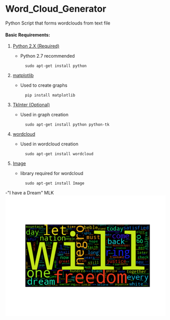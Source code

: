 # Word_Cloud_Generator
Python Script that forms wordclouds from text file

#### Basic Requirements:
1. [Python 2.X (Required)](https://www.python.org/downloads/)
	* Python 2.7 recommended
    
            sudo apt-get install python
  
2. [matplotlib](http://matplotlib.org/downloads.html)
    * Used to create graphs

            pip install matplotlib

3. [TkInter (Optional)](https://wiki.python.org/moin/TkInter)
    * Used in graph creation

            sudo apt-get install python python-tk

4. [wordcloud](http://amueller.github.io/word_cloud/index.html)
    * Used in wordcloud creation

            sudo apt-get install wordcloud
            
5. [Image](http://www.pythonware.com/products/pil/)
    * library required for wordcloud

            sudo apt-get install Image
-"I have a Dream" MLK
![alt tag](https://raw.githubusercontent.com/shyamw/Word_Cloud_Generator/master/Images/i_have_a_dream.png)







